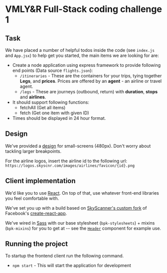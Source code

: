 # VMLY&R Full-Stack coding challenge 1
## Task

  

We have placed a number of helpful todos inside the code (see `index.js` and `App.jsx`) to help get you started, the main items we are looking for are:

  - Create a node application using express framework to provide following end points (Data source `flights.json`):
	  - `/itineraries` - These are the containers for your trips, tying together **Legs**, and **prices**. Prices are offered by an **agent** - an airline or travel agent.
	  - `/legs` - These are journeys (outbound, return) with **duration**, **stops** and **airlines**.
 - It should support following functions:
	  - fetchAll (Get all items)
	  - fetch (Get one item with given ID)
- Times should be displayed in 24 hour format.

  

## Design

  

We've provided a [design](./designs/results-small.png) for small-screens (480px). Don't worry about tackling larger breakpoints.

For the airline logos, insert the airline id to the following url: `https://logos.skyscnr.com/images/airlines/favicon/{id}.png`

  

## Client implementation

  

We'd like you to use [React](https://facebook.github.io/react/). On top of that, use whatever front-end libraries you feel comfortable with.

  

We've set you up with a build based on [SkyScanner's custom fork](https://backpack.github.io/using/backpack-react-scripts) of Facebook's [create-react-app](https://github.com/facebookincubator/create-react-app).

  

We've wired in [Sass](http://sass-lang.com/) with our base stylesheet (`bpk-stylesheets`) + mixins (`bpk-mixins`) for you to get at -- see the [`Header`](./client/src/components/Header/Header.jsx) component for example use.
  

## Running the project

To startup the frontend client run the following command.

*  `npm start` - This will start the application for development